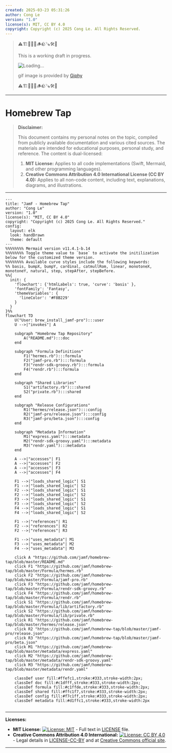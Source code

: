 ```yaml
---
created: 2025-03-23 05:31:26
author: Cong Le
version: "1.0"
license(s): MIT, CC BY 4.0
copyright: Copyright (c) 2025 Cong Le. All Rights Reserved.
---
```


> ⚠️🏗️🚧🦺🧱🪵🪨🪚🛠️👷
> 
> This is a working draft in progress.
> 
> ![Loading...](https://media3.giphy.com/media/v1.Y2lkPTc5MGI3NjExMHdlZGg5a3B4dTNsZHJtamFydzMzMGU1OTJmemJ1ZzI2cXpzYnJydCZlcD12MV9pbnRlcm5hbF9naWZfYnlfaWQmY3Q9Zw/FaAxdPWZ7HKGmlnku7/giphy.gif)
> 
> gif image is provided by [Giphy](https://giphy.com)
> 
> ⚠️🏗️🚧🦺🧱🪵🪨🪚🛠️👷

----


# Homebrew Tap
> **Disclaimer:**
>
> This document contains my personal notes on the topic,
> compiled from publicly available documentation and various cited sources.
> The materials are intended for educational purposes, personal study, and reference.
> The content is dual-licensed:
> 1. **MIT License:** Applies to all code implementations (Swift, Mermaid, and other programming languages).
> 2. **Creative Commons Attribution 4.0 International License (CC BY 4.0):** Applies to all non-code content, including text, explanations, diagrams, and illustrations.
---



```mermaid
---
title: "JamF - Homebrew Tap"
author: "Cong Le"
version: "1.0"
license(s): "MIT, CC BY 4.0"
copyright: "Copyright (c) 2025 Cong Le. All Rights Reserved."
config:
  layout: elk
  look: handDrawn
  theme: default
---
%%%%%%%% Mermaid version v11.4.1-b.14
%%%%%%%% Toggle theme value to `base` to activate the initilization below for the customized theme version.
%%%%%%%% Available curve styles include the following keywords:
%% basis, bumpX, bumpY, cardinal, catmullRom, linear, monotoneX, monotoneY, natural, step, stepAfter, stepBefore.
%%{
  init: {
    'flowchart': {'htmlLabels': true, 'curve': 'basis' },
    'fontFamily': 'Fantasy',
    'themeVariables': {
      'lineColor': '#F8B229'
    }
  }
}%%
flowchart TD
    U("User: brew_install_jamf-pro"):::user
    U -->|"invokes"| A

    subgraph "Homebrew Tap Repository"
        A("README.md"):::doc
    end

    subgraph "Formula Definitions"
        F1("hermes.rb"):::formula
        F2("jamf-pro.rb"):::formula
        F3("rendr-sdk-groovy.rb"):::formula
        F4("rendr.rb"):::formula
    end

    subgraph "Shared Libraries"
        S1("artifactory.rb"):::shared
        S2("private.rb"):::shared
    end

    subgraph "Release Configurations"
        R1("hermes/release.json"):::config
        R2("jamf-pro/release.json"):::config
        R3("jamf-pro/beta.json"):::config
    end

    subgraph "Metadata Information"
        M1("express.yaml"):::metadata
        M2("rendr-sdk-groovy.yaml"):::metadata
        M3("rendr.yaml"):::metadata
    end

    A -->|"accesses"| F1
    A -->|"accesses"| F2
    A -->|"accesses"| F3
    A -->|"accesses"| F4

    F1 -->|"loads_shared_logic"| S1
    F1 -->|"loads_shared_logic"| S2
    F2 -->|"loads_shared_logic"| S1
    F2 -->|"loads_shared_logic"| S2
    F3 -->|"loads_shared_logic"| S1
    F3 -->|"loads_shared_logic"| S2
    F4 -->|"loads_shared_logic"| S1
    F4 -->|"loads_shared_logic"| S2

    F1 -->|"references"| R1
    F2 -->|"references"| R2
    F2 -->|"references"| R3

    F1 -->|"uses_metadata"| M1
    F3 -->|"uses_metadata"| M2
    F4 -->|"uses_metadata"| M3

    click A "https://github.com/jamf/homebrew-tap/blob/master/README.md"
    click F1 "https://github.com/jamf/homebrew-tap/blob/master/Formula/hermes.rb"
    click F2 "https://github.com/jamf/homebrew-tap/blob/master/Formula/jamf-pro.rb"
    click F3 "https://github.com/jamf/homebrew-tap/blob/master/Formula/rendr-sdk-groovy.rb"
    click F4 "https://github.com/jamf/homebrew-tap/blob/master/Formula/rendr.rb"
    click S1 "https://github.com/jamf/homebrew-tap/blob/master/Formula/lib/artifactory.rb"
    click S2 "https://github.com/jamf/homebrew-tap/blob/master/Formula/lib/private.rb"
    click R1 "https://github.com/jamf/homebrew-tap/blob/master/hermes/release.json"
    click R2 "https://github.com/jamf/homebrew-tap/blob/master/jamf-pro/release.json"
    click R3 "https://github.com/jamf/homebrew-tap/blob/master/jamf-pro/beta.json"
    click M1 "https://github.com/jamf/homebrew-tap/blob/master/metadata/express.yaml"
    click M2 "https://github.com/jamf/homebrew-tap/blob/master/metadata/rendr-sdk-groovy.yaml"
    click M3 "https://github.com/jamf/homebrew-tap/blob/master/metadata/rendr.yaml"

    classDef user fill:#ffefc1,stroke:#333,stroke-width:2px;
    classDef doc fill:#c1dfff,stroke:#333,stroke-width:2px;
    classDef formula fill:#c1ffde,stroke:#333,stroke-width:2px;
    classDef shared fill:#ffc1f7,stroke:#333,stroke-width:2px;
    classDef config fill:#f7c1ff,stroke:#333,stroke-width:2px;
    classDef metadata fill:#d1ffc1,stroke:#333,stroke-width:2px
    
```





---
**Licenses:**

- **MIT License:**  [![License: MIT](https://img.shields.io/badge/License-MIT-yellow.svg)](LICENSE) - Full text in [LICENSE](LICENSE) file.
- **Creative Commons Attribution 4.0 International:** [![License: CC BY 4.0](https://licensebuttons.net/l/by/4.0/88x31.png)](LICENSE-CC-BY) - Legal details in [LICENSE-CC-BY](LICENSE-CC-BY) and at [Creative Commons official site](http://creativecommons.org/licenses/by/4.0/).

---
